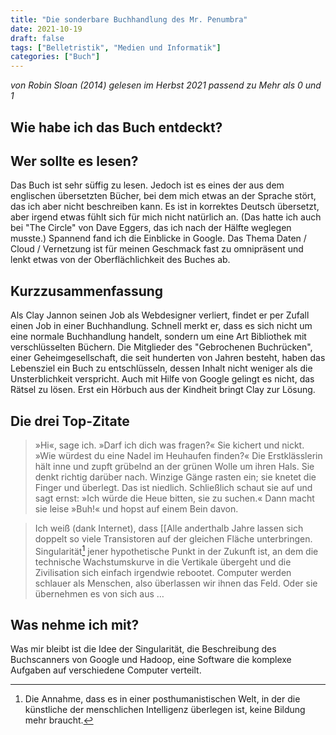 ```yaml
---
title: "Die sonderbare Buchhandlung des Mr. Penumbra"
date: 2021-10-19
draft: false
tags: ["Belletristik", "Medien und Informatik"]
categories: ["Buch"]
---
```


*von Robin Sloan (2014)
gelesen im Herbst 2021
passend zu Mehr als 0 und 1*

## Wie habe ich das Buch entdeckt?

## Wer sollte es lesen?
Das Buch ist sehr süffig zu lesen. Jedoch ist es eines der aus dem englischen übersetzten Bücher, bei dem mich etwas an der Sprache stört, das ich aber nicht beschreiben kann. Es ist in korrektes Deutsch übersetzt, aber irgend etwas fühlt sich für mich nicht natürlich an. (Das hatte ich auch bei "The Circle" von Dave Eggers, das ich nach der Hälfte weglegen musste.)
Spannend fand ich die Einblicke in Google. Das Thema Daten / Cloud / Vernetzung ist für meinen Geschmack fast zu omnipräsent und lenkt etwas von der Oberflächlichkeit des Buches ab.

## Kurzzusammenfassung
Als Clay Jannon seinen Job als Webdesigner verliert, findet er per Zufall einen Job in einer Buchhandlung. Schnell merkt er, dass es sich nicht um eine normale Buchhandlung handelt, sondern um eine Art Bibliothek mit verschlüsselten Büchern. Die Mitglieder des "Gebrochenen Buchrücken", einer Geheimgesellschaft, die seit hunderten von Jahren besteht, haben das Lebensziel ein Buch zu entschlüsseln, dessen Inhalt nicht weniger als die Unsterblichkeit verspricht.
Auch mit Hilfe von Google gelingt es nicht, das Rätsel zu lösen. Erst ein Hörbuch aus der Kindheit bringt Clay zur Lösung.

## Die drei Top-Zitate

> »Hi«, sage ich. »Darf ich dich was fragen?« Sie kichert und nickt. »Wie würdest du eine Nadel im Heuhaufen finden?« Die Erstklässlerin hält inne und zupft grübelnd an der grünen Wolle um ihren Hals. Sie denkt richtig darüber nach. Winzige Gänge rasten ein; sie knetet die Finger und überlegt. Das ist niedlich. Schließlich schaut sie auf und sagt ernst: »Ich würde die Heue bitten, sie zu suchen.« Dann macht sie leise »Buh!« und hopst auf einem Bein davon.

> Ich weiß (dank Internet), dass [[Alle anderthalb Jahre lassen sich doppelt so viele Transistoren auf der gleichen Fläche unterbringen. Singularität[^1] jener hypothetische Punkt in der Zukunft ist, an dem die technische Wachstumskurve in die Vertikale übergeht und die Zivilisation sich einfach irgendwie rebootet. Computer werden schlauer als Menschen, also überlassen wir ihnen das Feld. Oder sie übernehmen es von sich aus …

## Was nehme ich mit?
Was mir bleibt ist die Idee der Singularität, die Beschreibung des Buchscanners von Google und Hadoop, eine Software die komplexe Aufgaben auf verschiedene Computer verteilt.

[^1]: Die Annahme, dass es in einer posthumanistischen Welt, in der die künstliche der menschlichen Intelligenz überlegen ist, keine Bildung mehr braucht.

